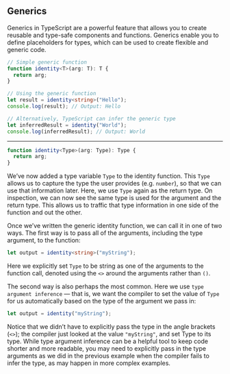 ## Generics

Generics in TypeScript are a powerful feature that allows you to create reusable and type-safe components and functions. Generics enable you to define placeholders for types, which can be used to create flexible and generic code.

```ts
// Simple generic function
function identity<T>(arg: T): T {
  return arg;
}

// Using the generic function
let result = identity<string>("Hello");
console.log(result); // Output: Hello

// Alternatively, TypeScript can infer the generic type
let inferredResult = identity("World");
console.log(inferredResult); // Output: World

```

- - - - - 

```ts
function identity<Type>(arg: Type): Type {
  return arg;
}
```

We’ve now added a type variable `Type` to the identity function. This `Type` allows us to capture the type the user provides (e.g. `number`), so that we can use that information later. Here, we use `Type` again as the return type. On inspection, we can now see the same type is used for the argument and the return type. This allows us to traffic that type information in one side of the function and out the other.

Once we’ve written the generic identity function, we can call it in one of two ways. The first way is to pass all of the arguments, including the type argument, to the function:

```ts
let output = identity<string>("myString");
```

Here we explicitly set `Type` to be string as one of the arguments to the function call, denoted using the `<>` around the arguments rather than `()`.

The second way is also perhaps the most common. Here we use `type argument inference` — that is, we want the compiler to set the value of `Type` for us automatically based on the type of the argument we pass in:  

```ts
let output = identity("myString");
```

Notice that we didn’t have to explicitly pass the type in the angle brackets (`<>`); the compiler just looked at the value `"myString"`, and set Type to its type. While type argument inference can be a helpful tool to keep code shorter and more readable, you may need to explicitly pass in the type arguments as we did in the previous example when the compiler fails to infer the type, as may happen in more complex examples.
